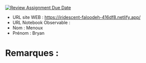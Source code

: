 [![Review Assignment Due Date](https://classroom.github.com/assets/deadline-readme-button-22041afd0340ce965d47ae6ef1cefeee28c7c493a6346c4f15d667ab976d596c.svg)](https://classroom.github.com/a/gSiCmYxP)

- URL site WEB : https://iridescent-faloodeh-416df8.netlify.app/
- URL Notebook Observable :
- Nom : Menoux
- Prénom : Bryan

# Remarques :
